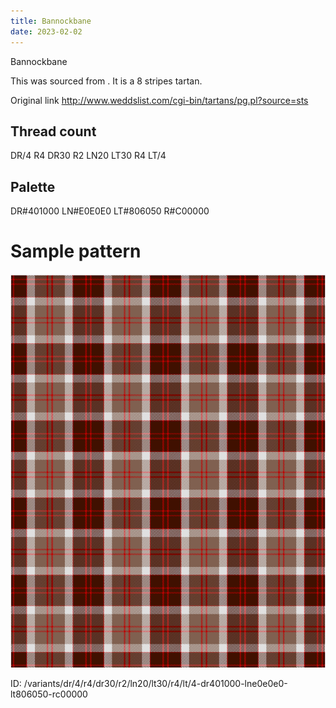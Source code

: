 ```yaml
---
title: Bannockbane
date: 2023-02-02
---
```

Bannockbane

This was sourced from <no value>.  It is a 8 stripes tartan.

Original link http://www.weddslist.com/cgi-bin/tartans/pg.pl?source=sts

## Thread count
DR/4 R4 DR30 R2 LN20 LT30 R4 LT/4

## Palette
DR#401000 LN#E0E0E0 LT#806050 R#C00000

# Sample pattern

![Tartan detail](tartan.png "DR/4 R4 DR30 R2 LN20 LT30 R4 LT/4 tartan")

ID: /variants/dr/4/r4/dr30/r2/ln20/lt30/r4/lt/4-dr401000-lne0e0e0-lt806050-rc00000